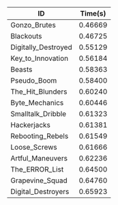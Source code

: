 |ID|Time(s)|
|-|-|
|Gonzo_Brutes|0.46669|
|Blackouts|0.46725|
|Digitally_Destroyed|0.55129|
|Key_to_Innovation|0.56184|
|Beasts|0.58363|
|Pseudo_Boom|0.58400|
|The_Hit_Blunders|0.60240|
|Byte_Mechanics|0.60446|
|Smalltalk_Dribble|0.61323|
|Hackerjacks|0.61381|
|Rebooting_Rebels|0.61549|
|Loose_Screws|0.61666|
|Artful_Maneuvers|0.62236|
|The_ERROR_List|0.64500|
|Grapevine_Squad|0.64760|
|Digital_Destroyers|0.65923|
